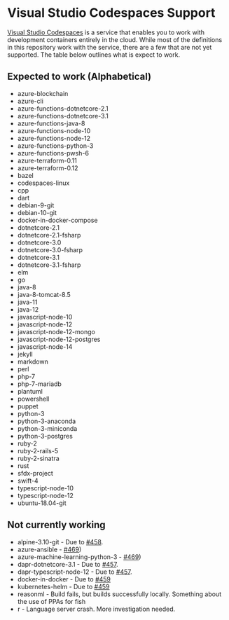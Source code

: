 # Visual Studio Codespaces Support

[Visual Studio Codespaces](http://aka.ms/vso) is a service that enables you to work with development containers entirely in the cloud. While most of the definitions in this repository work with the service, there are a few that are not yet supported. The table below outlines what is expect to work.

## Expected to work (Alphabetical)

* azure-blockchain
* azure-cli
* azure-functions-dotnetcore-2.1
* azure-functions-dotnetcore-3.1
* azure-functions-java-8
* azure-functions-node-10
* azure-functions-node-12
* azure-functions-python-3
* azure-functions-pwsh-6
* azure-terraform-0.11
* azure-terraform-0.12
* bazel
* codespaces-linux
* cpp
* dart
* debian-9-git
* debian-10-git
* docker-in-docker-compose
* dotnetcore-2.1
* dotnetcore-2.1-fsharp
* dotnetcore-3.0
* dotnetcore-3.0-fsharp
* dotnetcore-3.1
* dotnetcore-3.1-fsharp
* elm
* go
* java-8
* java-8-tomcat-8.5
* java-11
* java-12
* javascript-node-10
* javascript-node-12
* javascript-node-12-mongo
* javascript-node-12-postgres
* javascript-node-14
* jekyll
* markdown
* perl
* php-7
* php-7-mariadb
* plantuml
* powershell
* puppet
* python-3
* python-3-anaconda
* python-3-miniconda
* python-3-postgres
* ruby-2
* ruby-2-rails-5
* ruby-2-sinatra
* rust
* sfdx-project
* swift-4
* typescript-node-10
* typescript-node-12
* ubuntu-18.04-git

## Not currently working

* alpine-3.10-git - Due to [#458](https://github.com/MicrosoftDocs/vsonline/issues/458).
* azure-ansible - [#469](https://github.com/MicrosoftDocs/vsonline/issues/469))
* azure-machine-learning-python-3 - [#469](https://github.com/MicrosoftDocs/vsonline/issues/469))
* dapr-dotnetcore-3.1 - Due to [#457](https://github.com/MicrosoftDocs/vsonline/issues/457).
* dapr-typescript-node-12 - Due to [#457](https://github.com/MicrosoftDocs/vsonline/issues/457).
* docker-in-docker - Due to [#459](https://github.com/MicrosoftDocs/vsonline/issues/459)
* kubernetes-helm - Due to [#459](https://github.com/MicrosoftDocs/vsonline/issues/459)
* reasonml - Build fails, but builds successfully locally. Something about the use of PPAs for fish
* r - Language server crash. More investigation needed.
